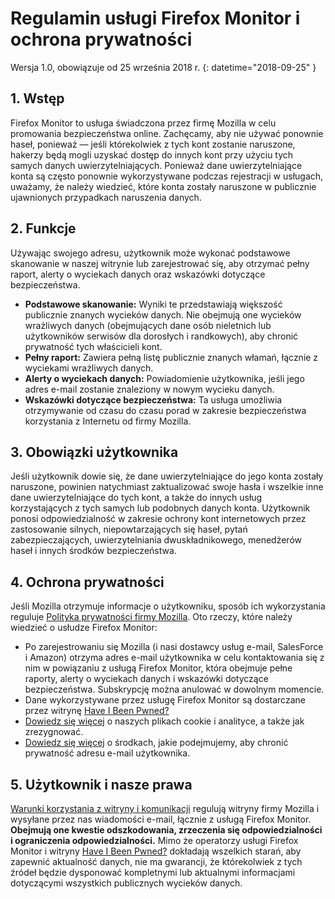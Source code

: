 # Regulamin usługi Firefox Monitor i ochrona prywatności
Wersja 1.0, obowiązuje od 25 września 2018 r.
{: datetime="2018-09-25" }

## 1. Wstęp

Firefox Monitor to usługa świadczona przez firmę Mozilla w celu promowania bezpieczeństwa online. Zachęcamy, aby nie używać ponownie haseł, ponieważ — jeśli którekolwiek z tych kont zostanie naruszone, hakerzy będą mogli uzyskać dostęp do innych kont przy użyciu tych samych danych uwierzytelniających. Ponieważ dane uwierzytelniające konta są często ponownie wykorzystywane podczas rejestracji w usługach, uważamy, że należy wiedzieć, które konta zostały naruszone w publicznie ujawnionych przypadkach naruszenia danych.
 
## 2. Funkcje

Używając swojego adresu, użytkownik może wykonać podstawowe skanowanie w naszej witrynie lub zarejestrować się, aby otrzymać pełny raport, alerty o wyciekach danych oraz wskazówki dotyczące bezpieczeństwa. 
* **Podstawowe skanowanie:** Wyniki te przedstawiają większość publicznie znanych wycieków danych. Nie obejmują one wycieków wrażliwych danych (obejmujących dane osób nieletnich lub użytkowników serwisów dla dorosłych i randkowych), aby chronić prywatność tych właścicieli kont.
* **Pełny raport:** Zawiera pełną listę publicznie znanych włamań, łącznie z wyciekami wrażliwych danych.
* **Alerty o wyciekach danych:** Powiadomienie użytkownika, jeśli jego adres e-mail zostanie znaleziony w nowym wycieku danych.
* **Wskazówki dotyczące bezpieczeństwa:** Ta usługa umożliwia otrzymywanie od czasu do czasu porad w zakresie bezpieczeństwa korzystania z Internetu od firmy Mozilla.

## 3. Obowiązki użytkownika 

Jeśli użytkownik dowie się, że dane uwierzytelniające do jego konta zostały naruszone, powinien natychmiast zaktualizować swoje hasła i wszelkie inne dane uwierzytelniające do tych kont, a także do innych usług korzystających z tych samych lub podobnych danych konta. Użytkownik ponosi odpowiedzialność w zakresie ochrony kont internetowych przez zastosowanie silnych, niepowtarzających się haseł, pytań zabezpieczających, uwierzytelniania dwuskładnikowego, menedżerów haseł i innych środków bezpieczeństwa.  

## 4. Ochrona prywatności 

Jeśli Mozilla otrzymuje informacje o użytkowniku, sposób ich wykorzystania reguluje [Polityka prywatności firmy Mozilla](https://www.mozilla.org/privacy/). Oto rzeczy, które należy wiedzieć o usłudze Firefox Monitor:

* Po zarejestrowaniu się Mozilla (i nasi dostawcy usług e-mail, SalesForce i Amazon) otrzyma adres e-mail użytkownika w celu kontaktowania się z nim w powiązaniu z usługą Firefox Monitor, która obejmuje pełne raporty, alerty o wyciekach danych i wskazówki dotyczące bezpieczeństwa. Subskrypcję można anulować w dowolnym momencie. 
* Dane wykorzystywane przez usługę Firefox Monitor są dostarczane przez witrynę [Have I Been Pwned?](https://haveibeenpwned.com/) 
* [Dowiedz się więcej](https://www.mozilla.org/privacy/websites/#cookies) o naszych plikach cookie i analityce, a także jak zrezygnować.
* [Dowiedz się więcej](https://blog.mozilla.org/security/2018/06/25/scanning-breached-accounts-k-anonymity/) o środkach, jakie podejmujemy, aby chronić prywatność adresu e-mail użytkownika. 

## 5. Użytkownik i nasze prawa

[Warunki korzystania z witryny i komunikacji](https://www.mozilla.org/about/legal/terms/mozilla/) regulują witryny firmy Mozilla i wysyłane przez nas wiadomości e-mail, łącznie z usługą Firefox Monitor. **Obejmują one kwestie odszkodowania, zrzeczenia się odpowiedzialności i ograniczenia odpowiedzialności.** Mimo że operatorzy usługi Firefox Monitor i witryny [Have I Been Pwned?](https://haveibeenpwned.com/) dokładają wszelkich starań, aby zapewnić aktualność danych, nie ma gwarancji, że którekolwiek z tych źródeł będzie dysponować kompletnymi lub aktualnymi informacjami dotyczącymi wszystkich publicznych wycieków danych.                           
